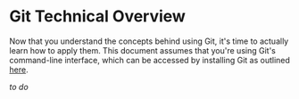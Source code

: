 # Git Technical Overview

Now that you understand the concepts behind using Git, it's time to actually learn how to apply them. This document assumes that you're using Git's command-line interface, which can be accessed by installing Git as outlined [here](https://github.com/FRCTeamPhoenix/Documentation/blob/master/how-to/first-time-setup.md#git).

*to do*
